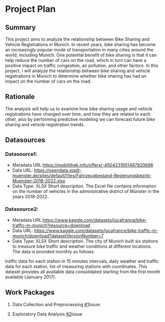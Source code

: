 # Project Plan

## Summary

<!-- Describe your data science project in max. 5 sentences. -->
This project aims to analyze the relationship between Bike Sharing and Vehicle Registrations in Munich. 
In recent years, bike sharing has become an increasingly popular mode of transportation in many cities around the world, including Munich. One potential benefit of bike sharing is that it can help reduce the number of cars on the road, which in turn can have a positive impact on traffic congestion, air pollution, and other factors. In this project, I will analyze the relationship between bike sharing and vehicle registrations in Munich to determine whether bike sharing has had an impact on the number of cars on the road.


## Rationale

<!-- Outline the impact of the analysis, e.g. which pains it solves. -->
The analysis will help us to examine how bike sharing usage and vehicle registrations have changed over time, and how they are related to each other, also by performing predictive modeling we can forecast future bike sharing and vehicle registration trends.
## Datasources

<!-- Describe each datasources you plan to use in a section. Use the prefic "DatasourceX" where X is the id of the datasource. -->

### Datasource1:
* Metadata URL:https://mobilithek.info/offers/-4504231851497920696
* Data URL: https://opendata.stadt-muenster.de/sites/default/files/Fahrzeugbestand-Regierungsbezirk-Muenster-2018-2022.xlsx
* Data Type: XLSX
Short description.
The Excel file contains information on the number of vehicles in the administrative district of Münster in the years 2018-2022. 

### Datasource2:
* Metadata URL:https://www.kaggle.com/datasets/lucafrance/bike-traffic-in-munich?resource=download
* Data URL: https://www.kaggle.com/datasets/lucafrance/bike-traffic-in-munich/download?datasetVersionNumber=7
* Data Type: XLSX
Short description.
The city of Munich built six stations to measure bike traffic and weather conditions at different locations. The data is provided monthly as follows:

traffic data for each station in 15 minutes intervals,
daily weather and traffic data for each station,
list of measuring stations with coordinates.
This dataset provides all available data consolidated starting from the first month available (January 2017).

## Work Packages

<!-- List of work packages ordered sequentially, each pointing to an issue with more details. -->

1. Data Collection and Preprocessing [#1][i1]Issue:

[i1]: https://github.com/aleemfau/2023-amse-23150759-/issues/1

2. Exploratory Data Analysis [#2][i2]Issue



[i2]:https://github.com/aleemfau/2023-amse-23150759-/issues/2
